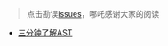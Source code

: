 > 点击勘误[issues](https://github.com/webVueBlog/learn-web/issues)，哪吒感谢大家的阅读

- [三分钟了解AST](/front-end-engineering/三分钟了解AST)




